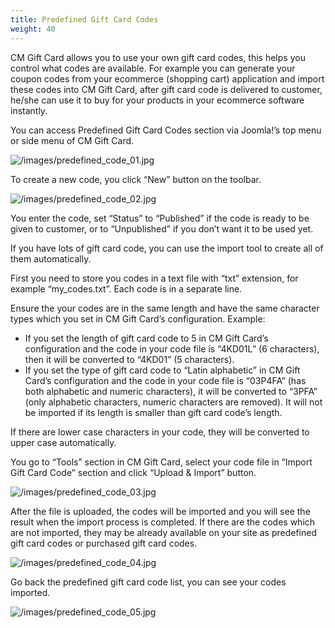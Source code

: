 ```yaml
---
title: Predefined Gift Card Codes
weight: 40
---
```

CM Gift Card allows you to use your own gift card codes, this helps you control what codes are available. For example you can generate your coupon codes from your ecommerce (shopping cart) application and import these codes into CM Gift Card, after gift card code is delivered to customer, he/she can use it to buy for your products in your ecommerce software instantly.

You can access Predefined Gift Card Codes section via Joomla!’s top menu or side menu of CM Gift Card.

![/images/predefined_code_01.jpg](/images/predefined_code_01.jpg)

To create a new code, you click “New” button on the toolbar.

![/images/predefined_code_02.jpg](/images/predefined_code_02.jpg)

You enter the code, set “Status” to “Published” if the code is ready to be given to customer, or to “Unpublished” if you don’t want it to be used yet.

If you have lots of gift card code, you can use the import tool to create all of them automatically.

First you need to store you codes in a text file with “txt” extension, for example “my\_codes.txt”. Each code is in a separate line.

Ensure the your codes are in the same length and have the same character types which you set in CM Gift Card’s configuration. Example:

*   If you set the length of gift card code to 5 in CM Gift Card’s configuration and the code in your code file is “4KD01L” (6 characters), then it will be converted to “4KD01” (5 characters).
*   If you set the type of gift card code to “Latin alphabetic” in CM Gift Card’s configuration and the code in your code file is “03P4FA” (has both alphabetic and numeric characters), it will be converted to “3PFA” (only alphabetic characters, numeric characters are removed). It will not be imported if its length is smaller than gift card code’s length.

If there are lower case characters in your code, they will be converted to upper case automatically.

You go to “Tools” section in CM Gift Card, select your code file in “Import Gift Card Code” section and click “Upload & Import” button.

![/images/predefined_code_03.jpg](/images/predefined_code_03.jpg)

After the file is uploaded, the codes will be imported and you will see the result when the import process is completed. If there are the codes which are not imported, they may be already available on your site as predefined gift card codes or purchased gift card codes.

![/images/predefined_code_04.jpg](/images/predefined_code_04.jpg)

Go back the predefined gift card code list, you can see your codes imported.

![/images/predefined_code_05.jpg](/images/predefined_code_05.jpg)